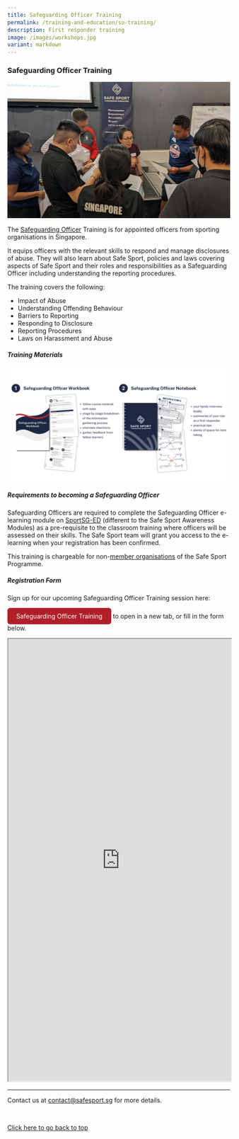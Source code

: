 ```yaml
---
title: Safeguarding Officer Training
permalink: /training-and-education/so-training/
description: First responder training
image: /images/workshops.jpg
variant: markdown
---
```

### **Safeguarding Officer Training**

![Trainer briefing participants for a small group role play activity](/images/sobanneralt.jpg)

The [Safeguarding Officer](https://www.safesport.sg/case-management/safeguarding-officer) Training is for appointed officers from sporting organisations in Singapore. 

It equips officers with the relevant skills to respond and manage disclosures of abuse. They will also learn about Safe Sport, policies and laws covering aspects of Safe Sport and their roles and responsibilities as a Safeguarding
Officer including understanding the reporting procedures.  

The training covers the following:
* Impact of Abuse
* Understanding Offending Behaviour
* Barriers to Reporting
* Responding to Disclosure
* Reporting Procedures
* Laws on Harassment and Abuse


##### **Training Materials**
![Graphic of training materials provided to Safeguarding Officers](/images/safeguarding%20officer%20notebook%20web%20banner.png)

##### **Requirements to becoming a Safeguarding Officer**

Safeguarding Officers are required to complete the Safeguarding Officer e-learning module on [SportSG-ED](https://sportsg-ed.csod.com/client/sportsg-ed/default.aspx) (different to the Safe Sport Awareness Modules) as a pre-requisite to the classroom training where officers will be assessed on their skills. The Safe Sport team will grant you access to the e-learning when your registration has been confirmed. 

This training is chargeable for non-[member organisations](/safesportprogramme/memberorganisations) of the Safe Sport Programme. 

##### **Registration Form**
Sign up for our upcoming Safeguarding Officer Training session here:

<style>
      .button {
        display: inline-block;
        padding: 10px 20px;
        text-align: center;
        text-decoration: none;
        color: #ffffff;
        background-color: #B12028;
        border-radius: 6px;
        outline: none;
      }
    </style>
		
<a target="_blank" href="https://form.gov.sg/5fd0341bfc3f3100111264b5" class="button" style="text-decoration: none; color:#FFFFFF">Safeguarding Officer Training</a> to open in a new tab, or fill in the form below.

<iframe id="iframe" src="https://form.gov.sg/5fd0341bfc3f3100111264b5" style="width:100%;height:1000px"></iframe>

---
Contact us at [contact@safesport.sg](mailto:contact@safesport.sg) for more details.

<br>


[Click here to go back to top](#safeguarding-officer-training)